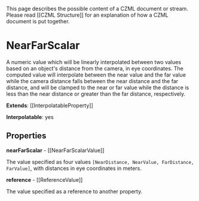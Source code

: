 This page describes the possible content of a CZML document or stream.  Please read [[CZML Structure]] for an explanation of how a CZML document is put together.

# NearFarScalar

A numeric value which will be linearly interpolated between two values based on an object's distance from the camera, in eye coordinates.  The computed value will interpolate between the near value and the far value while the camera distance falls between the near distance and the far distance, and will be clamped to the near or far value while the distance is less than the near distance or greater than the far distance, respectively.

**Extends**: [[InterpolatableProperty]]

**Interpolatable**: yes

## Properties

**nearFarScalar** - [[NearFarScalarValue]]

The value specified as four values `[NearDistance, NearValue, FarDistance, FarValue]`, with distances in eye coordinates in meters.


**reference** - [[ReferenceValue]]

The value specified as a reference to another property.



